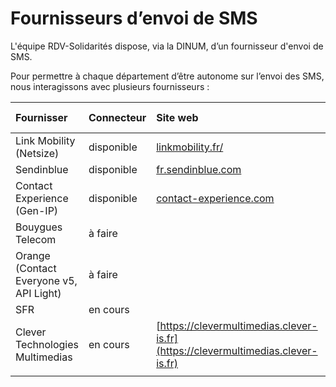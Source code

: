 # Fournisseurs d’envoi de SMS

L'équipe RDV-Solidarités dispose, via la DINUM, d’un fournisseur d'envoi de SMS.

Pour permettre à chaque département d’être autonome sur l’envoi des SMS, nous interagissons avec plusieurs fournisseurs :

| Fournisser | Connecteur | Site web | Utilisé par |
| :--- | :--- | :--- | :--- |
| Link Mobility \(Netsize\) | disponible | [linkmobility.fr/](https://linkmobility.fr/) | Par défaut |
| Sendinblue | disponible | [fr.sendinblue.com](https://fr.sendinblue.com/fonctionnalites/sms-marketing/) |  |
| Contact Experience \(Gen-IP\) | disponible | [contact-experience.com](https://contact-experience.com/) | 62 |
| Bouygues Telecom | à faire |  | 64 |
| Orange \(Contact Everyone v5, API Light\) | à faire |  | 80 |
| SFR | en cours |  | 92 |
| Clever Technologies Multimedias | en cours | [https://clevermultimedias.clever-is.fr](https://clevermultimedias.clever-is.fr) | 77 |
|  |  |  |  |



